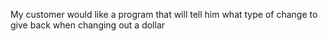 My customer would like a program that will tell him what type of change to give back when changing out a dollar
